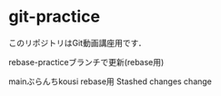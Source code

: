 # git-practice
このリポジトリはGit動画講座用です．

rebase-practiceブランチで更新(rebase用)

mainぶらんちkousi
rebase用
Stashed changes
change
